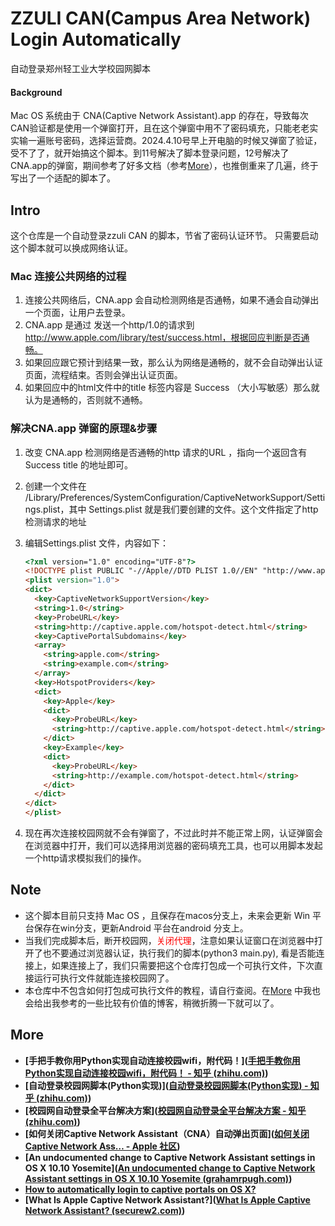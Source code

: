 # ZZULI CAN(Campus Area Network) Login Automatically
自动登录郑州轻工业大学校园网脚本

#### Background

Mac OS 系统由于 CNA(Captive Network Assistant).app 的存在，导致每次CAN验证都是使用一个弹窗打开，且在这个弹窗中用不了密码填充，只能老老实实输一遍账号密码，选择运营商。2024.4.10号早上开电脑的时候又弹窗了验证，受不了了，就开始搞这个脚本。到11号解决了脚本登录问题，12号解决了 CNA.app的弹窗，期间参考了好多文档（参考<a href="#more">More</a>），也推倒重来了几遍，终于写出了一个适配的脚本了。

## Intro
这个仓库是一个自动登录zzuli CAN 的脚本，节省了密码认证环节。
只需要启动这个脚本就可以换成网络认证。

### Mac 连接公共网络的过程

1. 连接公共网络后，CNA.app 会自动检测网络是否通畅，如果不通会自动弹出一个页面，让用户去登录。
1. CNA.app 是通过 发送一个http/1.0的请求到 http://www.apple.com/library/test/success.html，根据回应判断是否通畅。
1. 如果回应跟它预计到结果一致，那么认为网络是通畅的，就不会自动弹出认证页面，流程结束。否则会弹出认证页面。
1. 如果回应中的html文件中的title 标签内容是 Success （大小写敏感）那么就认为是通畅的，否则就不通畅。

### 解决CNA.app 弹窗的原理&步骤

1. 改变 CNA.app 检测网络是否通畅的http 请求的URL ，指向一个返回含有 Success title 的地址即可。

2. 创建一个文件在 /Library/Preferences/SystemConfiguration/CaptiveNetworkSupport/Settings.plist，其中 Settings.plist 就是我们要创建的文件。这个文件指定了http检测请求的地址

3. 编辑Settings.plist 文件，内容如下：

   ```html
   <?xml version="1.0" encoding="UTF-8"?>
   <!DOCTYPE plist PUBLIC "-//Apple//DTD PLIST 1.0//EN" "http://www.apple.com/DTDs/PropertyList.dtd">
   <plist version="1.0">
   <dict>
     <key>CaptiveNetworkSupportVersion</key>
     <string>1.0</string>
     <key>ProbeURL</key>
     <string>http://captive.apple.com/hotspot-detect.html</string>
     <key>CaptivePortalSubdomains</key>
     <array>
       <string>apple.com</string>
       <string>example.com</string>
     </array>
     <key>HotspotProviders</key>
     <dict>
       <key>Apple</key>
       <dict>
         <key>ProbeURL</key>
         <string>http://captive.apple.com/hotspot-detect.html</string>
       </dict>
       <key>Example</key>
       <dict>
         <key>ProbeURL</key>
         <string>http://example.com/hotspot-detect.html</string>
       </dict>
     </dict>
   </dict>
   </plist>
   ```

4. 现在再次连接校园网就不会有弹窗了，不过此时并不能正常上网，认证弹窗会在浏览器中打开，我们可以选择用浏览器的密码填充工具，也可以用脚本发起一个http请求模拟我们的操作。

## Note

* 这个脚本目前只支持 Mac OS ，且保存在macos分支上，未来会更新 Win 平台保存在win分支，更新Android 平台在android 分支上。
* 当我们完成脚本后，断开校园网，<span style="color:red">关闭代理</span>，注意如果认证窗口在浏览器中打开了也不要通过浏览器认证，执行我们的脚本(python3 main.py), 看是否能连接上，如果连接上了，我们只需要把这个仓库打包成一个可执行文件，下次直接运行可执行文件就能连接校园网了。
* 本仓库中不包含如何打包成可执行文件的教程，请自行查阅。在<a href="#more">More</a> 中我也会给出我参考的一些比较有价值的博客，稍微折腾一下就可以了。

## <a id="more">More</a>

* **[手把手教你用Python实现自动连接校园wifi，附代码！]([手把手教你用Python实现自动连接校园wifi，附代码！ - 知乎 (zhihu.com)](https://zhuanlan.zhihu.com/p/530081384))**
* **[自动登录校园网脚本(Python实现)]([自动登录校园网脚本(Python实现) - 知乎 (zhihu.com)](https://zhuanlan.zhihu.com/p/370801224))**
* **[校园网自动登录全平台解决方案]([校园网自动登录全平台解决方案 - 知乎 (zhihu.com)](https://zhuanlan.zhihu.com/p/364016452))**
* **[如何关闭Captive Network Assistant（CNA）自动弹出页面]([如何关闭Captive Network Ass… - Apple 社区](https://discussionschinese.apple.com/thread/44410?sortBy=best))**
* **[An undocumented change to Captive Network Assistant settings in OS X 10.10 Yosemite]([An undocumented change to Captive Network Assistant settings in OS X 10.10 Yosemite (grahamrpugh.com)](https://grahamrpugh.com/2014/10/29/undocumented-change-to-captive-network-assistant-settings-in-yosemite.html))**
* **[How to automatically login to captive portals on OS X?](https://apple.stackexchange.com/questions/45418/how-to-automatically-login-to-captive-portals-on-os-x)**
* **[What Is Apple Captive Network Assistant?]([What Is Apple Captive Network Assistant? (securew2.com)](https://www.securew2.com/blog/what-is-apple-captive-network-assistant))**
